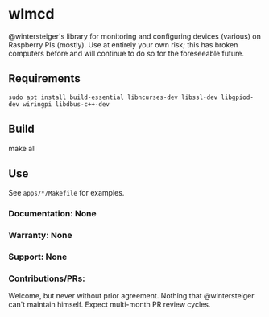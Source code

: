 # wlmcd

@wintersteiger's library for monitoring and configuring devices (various) on Raspberry PIs (mostly). Use at entirely your own risk; this has broken computers before and will continue to do so for the foreseeable future.

## Requirements

`sudo apt install build-essential libncurses-dev libssl-dev libgpiod-dev wiringpi libdbus-c++-dev`

## Build

make all

## Use

See `apps/*/Makefile` for examples.

### Documentation: None
### Warranty: None
### Support: None

### Contributions/PRs: 

Welcome, but never without prior agreement. Nothing that @wintersteiger can't maintain himself. Expect multi-month PR review cycles.
